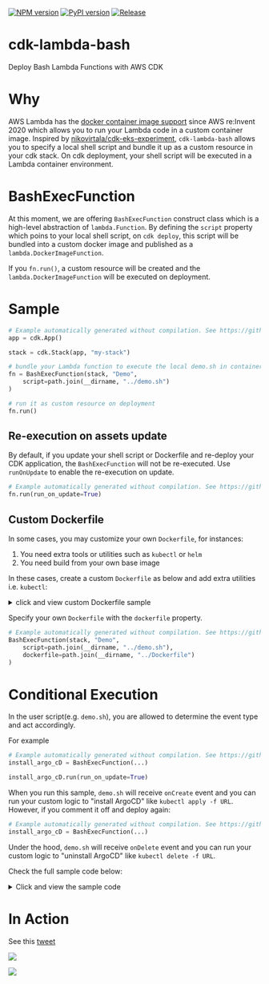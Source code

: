 [![NPM version](https://badge.fury.io/js/cdk-lambda-bash.svg)](https://badge.fury.io/js/cdk-lambda-bash)
[![PyPI version](https://badge.fury.io/py/cdk-lambda-bash.svg)](https://badge.fury.io/py/cdk-lambda-bash)
[![Release](https://github.com/pahud/cdk-lambda-bash/actions/workflows/release.yml/badge.svg)](https://github.com/pahud/cdk-lambda-bash/actions/workflows/release.yml)

# cdk-lambda-bash

Deploy Bash Lambda Functions with AWS CDK

# Why

AWS Lambda has the [docker container image support](https://aws.amazon.com/tw/blogs/aws/new-for-aws-lambda-container-image-support/) since AWS re:Invent 2020 which allows you to run your Lambda code in a custom container image. Inspired by [nikovirtala/cdk-eks-experiment](https://github.com/nikovirtala/cdk-eks-experiment/), `cdk-lambda-bash` allows you to specify a local shell script and bundle it up as a custom resource in your cdk stack. On cdk deployment, your shell script will be executed in a Lambda container environment.

# BashExecFunction

At this moment, we are offering `BashExecFunction` construct class which is a high-level abstraction of `lambda.Function`. By defining the `script` property which poins to your local shell script, on `cdk deploy`, this script will be bundled into a custom docker image and published as a `lambda.DockerImageFunction`.

If you `fn.run()`, a custom resource will be created and the `lambda.DockerImageFunction` will be executed on deployment.

# Sample

```python
# Example automatically generated without compilation. See https://github.com/aws/jsii/issues/826
app = cdk.App()

stack = cdk.Stack(app, "my-stack")

# bundle your Lambda function to execute the local demo.sh in container
fn = BashExecFunction(stack, "Demo",
    script=path.join(__dirname, "../demo.sh")
)

# run it as custom resource on deployment
fn.run()
```

## Re-execution on assets update

By default, if you update your shell script or Dockerfile and re-deploy your CDK application, the `BashExecFunction`
will not be re-executed. Use `runOnUpdate` to enable the re-execution on update.

```python
# Example automatically generated without compilation. See https://github.com/aws/jsii/issues/826
fn.run(run_on_update=True)
```

## Custom Dockerfile

In some cases, you may customize your own `Dockerfile`, for instances:

1. You need extra tools or utilities such as `kubectl` or `helm`
2. You need build from your own base image

In these cases, create a custom `Dockerfile` as below and add extra utilities i.e. `kubectl`:

<details><summary>click and view custom Dockerfile sample</summary>

```bash
FROM public.ecr.aws/lambda/provided:al2

RUN yum install -y unzip jq

# install aws-cli v2
RUN curl "https://awscli.amazonaws.com/awscli-exe-linux-x86_64.zip" -o "awscliv2.zip" && \
  unzip awscliv2.zip && \
  ./aws/install

# install kubectl
RUN curl -o kubectl https://amazon-eks.s3.us-west-2.amazonaws.com/1.19.6/2021-01-05/bin/linux/amd64/kubectl && \
  chmod +x kubectl && \
  mv kubectl /usr/local/bin/kubectl

COPY bootstrap /var/runtime/bootstrap
COPY function.sh /var/task/function.sh
COPY main.sh /var/task/main.sh
RUN chmod +x /var/runtime/bootstrap /var/task/function.sh /var/task/main.sh

WORKDIR /var/task
CMD [ "function.sh.handler" ]
```

</details>

Specify your own `Dockerfile` with the `dockerfile` property.

```python
# Example automatically generated without compilation. See https://github.com/aws/jsii/issues/826
BashExecFunction(stack, "Demo",
    script=path.join(__dirname, "../demo.sh"),
    dockerfile=path.join(__dirname, "../Dockerfile")
)
```

# Conditional Execution

In the user script(e.g. `demo.sh`), you are allowed to determine the event type and act accordingly.

For example

```python
# Example automatically generated without compilation. See https://github.com/aws/jsii/issues/826
install_argo_cD = BashExecFunction(...)

install_argo_cD.run(run_on_update=True)
```

When you run this sample, `demo.sh` will receive `onCreate` event and you can run your custom logic to "install ArgoCD" like `kubectl apply -f URL`. However, if you comment it off and deploy again:

```python
# Example automatically generated without compilation. See https://github.com/aws/jsii/issues/826
install_argo_cD = BashExecFunction(...)
```

Under the hood, `demo.sh` will receive `onDelete` event and you can run your custom logic to "uninstall ArgoCD"
like `kubectl delete -f URL`.

Check the full sample code below:

<details><summary>Click and view the sample code</summary>

```sh
#!/bin/bash

# implement your business logic below
function onCreate() {
  echo "running kubectl apply -f ..."
}

function onUpdate() {
  echo "do nothing on update"
}

function onDelete() {
  echo "running kubectl delete -f ..."
}

function getRequestType() {
  echo $1 | jq -r .RequestType
}

function conditionalExec() {
  requestType=$(getRequestType $EVENT_DATA)

  # determine the original request type
  case $requestType in
    'Create') onCreate $1 ;;
    'Update') onUpdate $1 ;;
    'Delete') onDelete $1 ;;
  esac
}

echo "Hello cdk lambda bash!!"

conditionalExec

exit 0
```

</details>

# In Action

See this [tweet](https://twitter.com/pahudnet/status/1370301964836241408)

![](https://pbs.twimg.com/media/EwRGRxnUcAQBng-?format=jpg&name=4096x4096)

![](https://pbs.twimg.com/media/EwRKGfsUYAENjP-?format=jpg&name=4096x4096)
